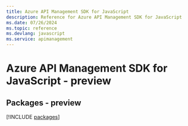 ```yaml
---
title: Azure API Management SDK for JavaScript
description: Reference for Azure API Management SDK for JavaScript
ms.date: 07/26/2024
ms.topic: reference
ms.devlang: javascript
ms.service: apimanagement
---
```

# Azure API Management SDK for JavaScript - preview
## Packages - preview
[!INCLUDE [packages](api-management-index.md)]